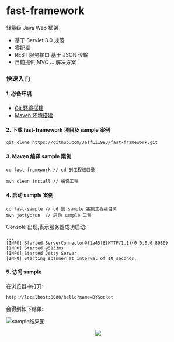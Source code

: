# fast-framework
轻量级 Java Web 框架

- 基于 Servlet 3.0 规范
- 零配置
- REST 服务接口 基于 JSON 传输
- 目前提供 MVC ... 解决方案

### 快速入门
#### 1. 必备环境
- [Git 环境搭建](http://)
- [Maven 环境搭建](http://www.bysocket.com/?p=1267)<br>

#### 2. 下载 fast-framework 项目及 sample 案例
````
git clone https://github.com/JeffLi1993/fast-framework.git
````

#### 3. Maven 编译 sample 案例
````
cd fast-framework // cd 到工程根目录

mvn clean install // 编译工程
````

#### 4. 启动 sample 案例
````
cd fast-sample // cd 到 sample 案例工程根目录
mvn jetty:run  // 启动 sample 工程
````
Console 出现,表示服务器成功启动:
````
...
[INFO] Started ServerConnector@f1a45f8{HTTP/1.1}{0.0.0.0:8080}
[INFO] Started @5133ms
[INFO] Started Jetty Server
[INFO] Starting scanner at interval of 10 seconds.
````

#### 5. 访问 sample
在浏览器中打开:
````
http://localhost:8080/hello?name=BYSocket
````
会得到如下结果:<br>

![sample结果图](http://www.bysocket.com/wp-content/uploads/2016/08/111.png)

<div align=center>
<img src="http://www.bysocket.com/wp-content/uploads/2016/08/111.png" />

</div>
